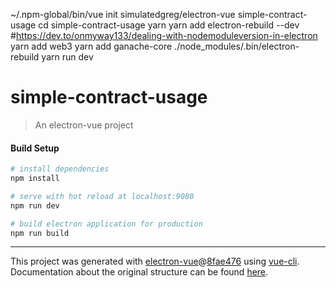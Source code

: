 ~/.npm-global/bin/vue init simulatedgreg/electron-vue simple-contract-usage
cd simple-contract-usage
yarn
yarn add electron-rebuild --dev #https://dev.to/onmyway133/dealing-with-nodemoduleversion-in-electron
yarn add web3
yarn add ganache-core
./node_modules/.bin/electron-rebuild
yarn run dev


# simple-contract-usage

> An electron-vue project

#### Build Setup

``` bash
# install dependencies
npm install

# serve with hot reload at localhost:9080
npm run dev

# build electron application for production
npm run build


```

---

This project was generated with [electron-vue](https://github.com/SimulatedGREG/electron-vue)@[8fae476](https://github.com/SimulatedGREG/electron-vue/tree/8fae4763e9d225d3691b627e83b9e09b56f6c935) using [vue-cli](https://github.com/vuejs/vue-cli). Documentation about the original structure can be found [here](https://simulatedgreg.gitbooks.io/electron-vue/content/index.html).

